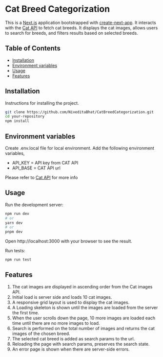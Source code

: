 # Cat Breed Categorization

This is a [Next.js](https://nextjs.org/) application bootstrapped with [create-next-app](https://github.com/vercel/next.js/tree/canary/packages/create-next-app). It interacts with the [Cat API](https://thecatapi.com/) to fetch cat breeds. It displays the cat images, allows users to search for breeds, and filters results based on selected breeds.

## Table of Contents

- [Installation](#installation)
- [Environment variables](#environment-variables)
- [Usage](#usage)
- [Features](#features)

## Installation

Instructions for installing the project.

```bash
git clone https://github.com/NiveditaBhat/CatBreedCategorization.git
cd your-repository
npm install
```

## Environment variables

Create .env.local file for local environment. Add the following environment variables,

- API_KEY = API key from CAT API
- API_BASE = CAT API url

Please refer to [Cat API](https://thecatapi.com/) for more info

## Usage

Run the development server:

```bash
npm run dev
# or
yarn dev
# or
pnpm dev
```
Open http://localhost:3000 with your browser to see the result.

Run tests:

```bash
npm run test
```

## Features

1. The cat images are displayed in ascending order from the Cat images API.
2. Initial load is server side and loads 10 cat images.
3. A responsive grid layout is used to display the cat images.
4. A Loading skeleton is shown until the images are loaded from the server the first time.
5. When the user scrolls down the page, 10 more images are loaded each time until there are no more images to load. 
6. Search is performed on the total number of images and returns the cat images of the chosen breed.
7. The selected cat breed is added as search params to the url.
8. Reloading the page with search params, preserves the search state.
9. An error page is shown when there are server-side errors. 
